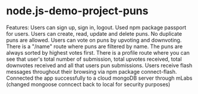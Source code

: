 # node.js-demo-project-puns
Features:
Users can sign up, sign in, logout. Used npm package passport for users. 
Users can create, read, update and delete puns. No duplicate puns are allowed. 
Users can vote on puns by upvoting and downvoting. 
There is a "/name" route where puns are filtered by name. 
The puns are always sorted by highest votes first. 
There is a profile route where you can see that user's total number of submission, total upvotes received, total downvotes received and all that users pun submissions. 
Users receive flash messages throughout their browsing via npm package connect-flash. 
Connected the app successfully to a cloud mongoDB server through mLabs (changed mongoose conncect back to local for security purposes)
